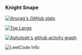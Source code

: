 ### Knight Snape

[![Anurag's GitHub stats](https://github-readme-stats.vercel.app/api?username=KnightSnape)](https://github.com/anuraghazra/github-readme-stats)



[![Top Langs](https://github-readme-stats.vercel.app/api/top-langs/?username=KnightSnape)](https://github.com/anuraghazra/github-readme-stats)


[![Ashutosh's github activity graph](https://activity-graph.herokuapp.com/graph?username=KnightSnape)](https://github.com/ashutosh00710/github-readme-activity-graph)

![LeetCode Info](https://leetcode.com/api/leetcode?username=KnightSnape&cn=true&theme=dark)<br>



